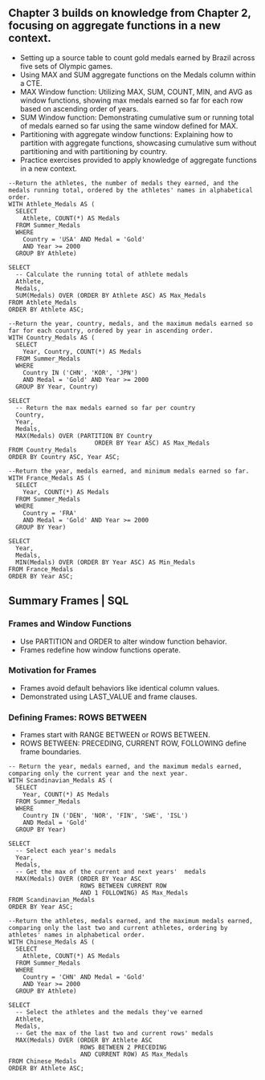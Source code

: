 ## Chapter 3 builds on knowledge from Chapter 2, focusing on aggregate functions in a new context.
- Setting up a source table to count gold medals earned by Brazil across five sets of Olympic games.
- Using MAX and SUM aggregate functions on the Medals column within a CTE.
- MAX Window function: Utilizing MAX, SUM, COUNT, MIN, and AVG as window functions, showing max medals earned so far for each row based on ascending order of years.
- SUM Window function: Demonstrating cumulative sum or running total of medals earned so far using the same window defined for MAX.
- Partitioning with aggregate window functions: Explaining how to partition with aggregate functions, showcasing cumulative sum without partitioning and with partitioning by country.
- Practice exercises provided to apply knowledge of aggregate functions in a new context.
  
```
--Return the athletes, the number of medals they earned, and the medals running total, ordered by the athletes' names in alphabetical order.
WITH Athlete_Medals AS (
  SELECT
    Athlete, COUNT(*) AS Medals
  FROM Summer_Medals
  WHERE
    Country = 'USA' AND Medal = 'Gold'
    AND Year >= 2000
  GROUP BY Athlete)

SELECT
  -- Calculate the running total of athlete medals
  Athlete,
  Medals,
  SUM(Medals) OVER (ORDER BY Athlete ASC) AS Max_Medals
FROM Athlete_Medals
ORDER BY Athlete ASC;

--Return the year, country, medals, and the maximum medals earned so far for each country, ordered by year in ascending order.
WITH Country_Medals AS (
  SELECT
    Year, Country, COUNT(*) AS Medals
  FROM Summer_Medals
  WHERE
    Country IN ('CHN', 'KOR', 'JPN')
    AND Medal = 'Gold' AND Year >= 2000
  GROUP BY Year, Country)

SELECT
  -- Return the max medals earned so far per country
  Country,
  Year,
  Medals,
  MAX(Medals) OVER (PARTITION BY Country
                        ORDER BY Year ASC) AS Max_Medals
FROM Country_Medals
ORDER BY Country ASC, Year ASC;

--Return the year, medals earned, and minimum medals earned so far.
WITH France_Medals AS (
  SELECT
    Year, COUNT(*) AS Medals
  FROM Summer_Medals
  WHERE
    Country = 'FRA'
    AND Medal = 'Gold' AND Year >= 2000
  GROUP BY Year)

SELECT
  Year,
  Medals,
  MIN(Medals) OVER (ORDER BY Year ASC) AS Min_Medals
FROM France_Medals
ORDER BY Year ASC;
```

## Summary Frames | SQL

### Frames and Window Functions
- Use PARTITION and ORDER to alter window function behavior.
- Frames redefine how window functions operate.

### Motivation for Frames

- Frames avoid default behaviors like identical column values.
- Demonstrated using LAST_VALUE and frame clauses.

### Defining Frames: ROWS BETWEEN
- Frames start with RANGE BETWEEN or ROWS BETWEEN.
- ROWS BETWEEN: PRECEDING, CURRENT ROW, FOLLOWING define frame boundaries.
```
-- Return the year, medals earned, and the maximum medals earned, comparing only the current year and the next year.
WITH Scandinavian_Medals AS (
  SELECT
    Year, COUNT(*) AS Medals
  FROM Summer_Medals
  WHERE
    Country IN ('DEN', 'NOR', 'FIN', 'SWE', 'ISL')
    AND Medal = 'Gold'
  GROUP BY Year)

SELECT
  -- Select each year's medals
  Year,
  Medals,
  -- Get the max of the current and next years'  medals
  MAX(Medals) OVER (ORDER BY Year ASC
                    ROWS BETWEEN CURRENT ROW
                    AND 1 FOLLOWING) AS Max_Medals
FROM Scandinavian_Medals
ORDER BY Year ASC;

--Return the athletes, medals earned, and the maximum medals earned, comparing only the last two and current athletes, ordering by athletes' names in alphabetical order.
WITH Chinese_Medals AS (
  SELECT
    Athlete, COUNT(*) AS Medals
  FROM Summer_Medals
  WHERE
    Country = 'CHN' AND Medal = 'Gold'
    AND Year >= 2000
  GROUP BY Athlete)

SELECT
  -- Select the athletes and the medals they've earned
  Athlete,
  Medals,
  -- Get the max of the last two and current rows' medals 
  MAX(Medals) OVER (ORDER BY Athlete ASC
                    ROWS BETWEEN 2 PRECEDING
                    AND CURRENT ROW) AS Max_Medals
FROM Chinese_Medals
ORDER BY Athlete ASC;

```
